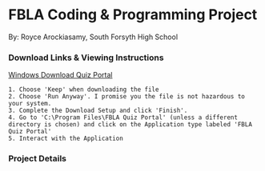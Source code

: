 # FBLA Coding & Programming Project
By: Royce Arockiasamy, South Forsyth High School
### Download Links & Viewing Instructions
[Windows Download Quiz Portal](https://srv-store1.gofile.io/download/os3EtY/FBLA%20Quiz%20Portal.msi)

```
1. Choose 'Keep' when downloading the file
2. Choose 'Run Anyway'. I promise you the file is not hazardous to your system.
3. Complete the Download Setup and click 'Finish'.
4. Go to 'C:\Program Files\FBLA Quiz Portal' (unless a different directory is chosen) and click on the Application type labeled 'FBLA Quiz Portal'
5. Interact with the Application
```

### Project Details

